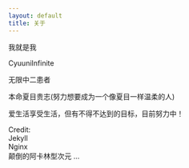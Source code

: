```yaml
---
layout: default
title: 关于
---
```

我就是我

CyuuniInfinite

无限中二患者

本命夏目贵志(努力想要成为一个像夏目一样温柔的人)

爱生活享受生活，但有不得不达到的目标，目前努力中！

Credit:  
Jekyll  
Nginx  
颠倒的阿卡林型次元 
...  
